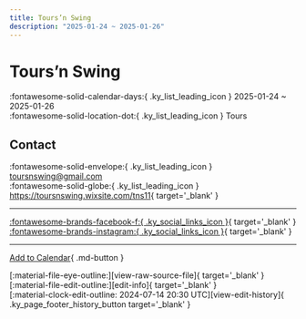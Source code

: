 ```yaml
---
title: Tours’n Swing
description: "2025-01-24 ~ 2025-01-26"
---
```


# Tours’n Swing 

:fontawesome-solid-calendar-days:{ .ky_list_leading_icon } 2025-01-24 ~ 2025-01-26  
:fontawesome-solid-location-dot:{ .ky_list_leading_icon } Tours  

## Contact

:fontawesome-solid-envelope:{ .ky_list_leading_icon } <toursnswing@gmail.com>  
:fontawesome-solid-globe:{ .ky_list_leading_icon } <https://toursnswing.wixsite.com/tns11>{ target='_blank' }  

---

 [:fontawesome-brands-facebook-f:{ .ky_social_links_icon }](https://www.facebook.com/events/1132880821045396){ target='_blank' } [:fontawesome-brands-instagram:{ .ky_social_links_icon }](https://instagram.com/toursnswing){ target='_blank' }

---

[Add to Calendar](https://swing.news/ics/en/2025/fr/tours-n-swing-2025.ics){ .md-button }

<div class="ky_page_footer" markdown>
<div class="ky_page_footer_trailing" markdown="span">
[:material-file-eye-outline:][view-raw-source-file]{ target='_blank' }
[:material-file-edit-outline:][edit-info]{ target='_blank' }
</div>
<div class="ky_page_footer_leading" markdown="span">
[:material-clock-edit-outline: 2024-07-14 20:30 UTC][view-edit-history]{ .ky_page_footer_history_button target='_blank' }
</div>
</div>

[view-raw-source-file]: https://github.com/swingdance/events/blob/main/2025/fr/tours-n-swing-2025.json "View Raw Source File"
[edit-info]: https://github.com/swingdance/events/issues/new?assignees=&labels=update+event&projects=&template=03-update_entity.yml&title=%5B2025%2Ffr%5D%20Tours%E2%80%99n%20Swing&region=fr&year=2025&id=tours-n-swing-2025&name=Tours%E2%80%99n%20Swing&org_id= "Edit Info"

[view-edit-history]: https://github.com/swingdance/events/commits/main/2025/fr/tours-n-swing-2025.json "View Edit History"
